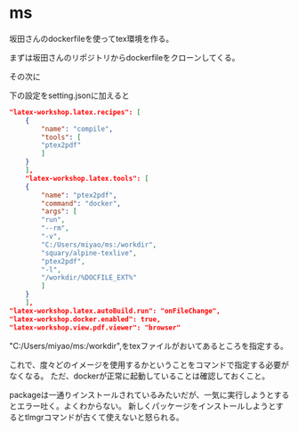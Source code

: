 # ms
 
坂田さんのdockerfileを使ってtex環境を作る。

まずは坂田さんのリポジトリからdockerfileをクローンしてくる。

その次に


下の設定をsetting.jsonに加えると
``` json
"latex-workshop.latex.recipes": [
    {
        "name": "compile",
        "tools": [
        "ptex2pdf"
        ]
    }
    ],
    "latex-workshop.latex.tools": [
    {
        "name": "ptex2pdf",
        "command": "docker",
        "args": [
        "run",
        "--rm",
        "-v",
        "C:/Users/miyao/ms:/workdir",
        "squary/alpine-texlive",
        "ptex2pdf",
        "-l",
        "/workdir/%DOCFILE_EXT%"
        ]
    }
    ],
"latex-workshop.latex.autoBuild.run": "onFileChange",
"latex-workshop.docker.enabled": true,
"latex-workshop.view.pdf.viewer": "browser"
```


"C:/Users/miyao/ms:/workdir",をtexファイルがおいてあるところを指定する。

これで、度々どのイメージを使用するかということをコマンドで指定する必要がなくなる。
ただ、dockerが正常に起動していることは確認しておくこと。

packageは一通りインストールされているみたいだが、一気に実行しようとするとエラー吐く。よくわからない。
新しくパッケージをインストールしようとするとtlmgrコマンドが古くて使えないと怒られる。




